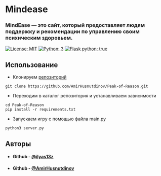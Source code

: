 # Mindease
### MindEase — это сайт, который предоставляет людям поддержку и рекомендации по управлению своим психическим здоровьем. 

[![License: MIT](https://img.shields.io/badge/License-Apache_2.0-blue.svg)](https://www.apache.org/licenses/LICENSE-2.0) [![Python: 3](https://img.shields.io/badge/python-3.9+-blue.svg)](https://www.python.org/)
[![Flask python: true](https://img.shields.io/badge/Flask_python-true-green.svg)](https://flask.palletsprojects.com/en/latest/)

## Использование
* Клонируем [репозиторий](https://github.com/AmirHusnutdinov/Peak-of-Reason)
```shell
git clone https://github.com/AmirHusnutdinov/Peak-of-Reason.git
```
* Переходим в каталог репозитория и устанавливаем зависимости
```shell
cd Peak-of-Reason
pip install -r requirements.txt
```
* Запускаем игру с помощью файла main.py
```shell
python3 server.py
```

## Авторы
* #### Github - [@ilyas13z](https://github.com/ilyas13z)
* #### Github - [@AmirHusnutdinov](https://github.com/AmirHusnutdinov)